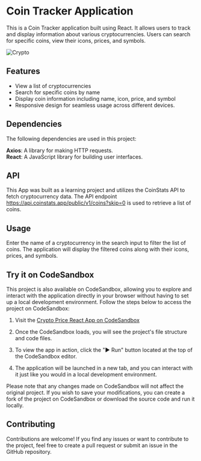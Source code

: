 # Coin Tracker Application
This is a Coin Tracker application built using React. It allows users to track and display information about various cryptocurrencies. Users can search for specific coins, view their icons, prices, and symbols.

![Crypto](https://github.com/TulasiSingampalli/CryptoPriceApp_React_API/assets/128671828/27aef1b6-863a-4775-b90c-95ff8bf1f294)

## Features
- View a list of cryptocurrencies
- Search for specific coins by name
- Display coin information including name, icon, price, and symbol
- Responsive design for seamless usage across different devices.

## Dependencies
The following dependencies are used in this project: 

**Axios**: A library for making HTTP requests. <br/>
**React**: A JavaScript library for building user interfaces.

## API
This App was built as a learning project and utilizes the CoinStats API to fetch cryptocurrency data. The API endpoint https://api.coinstats.app/public/v1/coins?skip=0 is used to retrieve a list of coins.

## Usage
Enter the name of a cryptocurrency in the search input to filter the list of coins. The application will display the filtered coins along with their icons, prices, and symbols.

## Try it on CodeSandbox

This project is also available on CodeSandbox, allowing you to explore and interact with the application directly in your browser without having to set up a local development environment. Follow the steps below to access the project on CodeSandbox:

1. Visit the [Crypto Price React App on CodeSandbox](https://codesandbox.io/s/cryptopriceapp-react-api-kxkhlt) 

2. Once the CodeSandbox loads, you will see the project's file structure and code files.

3. To view the app in action, click the "▶️ Run" button located at the top of the CodeSandbox editor.

4. The application will be launched in a new tab, and you can interact with it just like you would in a local development environment.

Please note that any changes made on CodeSandbox will not affect the original project. If you wish to save your modifications, you can create a fork of the project on CodeSandbox or download the source code and run it locally.

## Contributing
Contributions are welcome! If you find any issues or want to contribute to the project, feel free to create a pull request or submit an issue in the GitHub repository.
